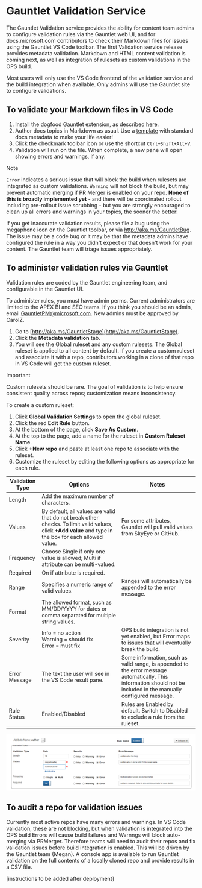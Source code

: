 # Gauntlet Validation Service

The Gauntlet Validation service provides the ability for content team admins to configure validation rules via the Gauntlet web UI, and for docs.microsoft.com contributors to check their Markdown files for issues using the Gauntlet VS Code toolbar. The first Validation service release provides metadata validation. Markdown and HTML content validation is coming next, as well as integration of rulesets as custom validations in the OPS build.

Most users will only use the VS Code frontend of the validation service and the build integration when available. Only admins will use the Gauntlet site to configure validations.

## To validate your Markdown files in VS Code

1. Install the dogfood Gauntlet extension, as described [here](/gauntlet-dogfood.md#gauntlet-vs-code-extension-and-services-dogfood).
2. Author docs topics in Markdown as usual. Use a [template](/gauntlet-templates.md#how-to-create-a-new-instance-of-a-template-in-vs-code-) with standard docs metadata to make your life easier!
3. Click the checkmark toolbar icon or use the shortcut `Ctrl+Shift+Alt+V`.
4. Validation will run on the file. When complete, a new pane will open showing errors and warnings, if any.

> [!NOTE]
> `Error` indicates a serious issue that will block the build when rulesets are integrated as custom validations. `Warning` will not block the build, but may prevent automatic merging if PR Merger is enabled on your repo. **None of this is broadly implemented yet** - and there will be coordinated rollout including pre-rollout issue scrubbing - but you are strongly encouraged to clean up all errors and warnings in your topics, the sooner the better!

If you get inaccurate validation results, please file a bug using the megaphone icon on the Gauntlet toolbar, or via http://aka.ms/GauntletBug. The issue may be a code bug or it may be that the metadata admins have configured the rule in a way you didn't expect or that doesn't work for your content. The Gauntlet team will triage issues appropriately.

## To administer validation rules via Gauntlet

Validation rules are coded by the Gauntlet engineering team, and configurable in the Gauntlet UI. 

To administer rules, you must have admin perms. Current administrators are limited to the APEX BI and SEO teams. If you think you should be an admin, email GauntletPM@microsoft.com. New admins must be approved by CarolZ.

1. Go to [http://aka.ms/GauntletStage](http://aka.ms/GauntletStage).
2. Click the **Metadata validation** tab.
3. You will see the Global ruleset and any custom rulesets. The Global ruleset is applied to all content by default. If you create a custom ruleset and associate it with a repo, contributors working in a clone of that repo in VS Code will get the custom ruleset.

> [!IMPORTANT]
> Custom rulesets should be rare. The goal of validation is to help ensure consistent quality across repos; customization means inconsistency.

To create a custom ruleset:

1. Click **Global Validation Settings** to open the global ruleset.
2. Click the red **Edit Rule** button.
3. At the bottom of the page, click **Save As Custom**.
4. At the top to the page, add a name for the ruleset in **Custom Ruleset Name**.
5. Click **+New repo** and paste at least one repo to associate with the ruleset.
6. Customize the ruleset by editing the following options as appropriate for each rule.

|Validation Type  |Options  |Notes  |
|---------|---------|---------|
|Length     |Add the maximum number of characters.|         |
|Values     |By default, all values are valid that do not break other checks. To limit valid values, click **+Add value** and type in the box for each allowed value.  |For some attributes, Gauntlet will pull valid values from SkyEye or GitHub.    |
|Frequency |Choose Single if only one value is allowed; Multi if attribute can be multi-valued.  |         |
|Required  |On if attribute is required.         |         |
|Range     |Specifies a numeric range of valid values.  |Ranges will automatically be appended to the error message.  |
|Format     |The allowed format, such as MM/DD/YYYY for dates or comma separated for multiple string values.          |         |
|Severity|Info = no action<br>Warning = should fix<br>Error = must fix |OPS build integration is not yet enabled, but Error maps to issues that will eventually break the build.    |
|Error Message |The text the user will see in the VS Code result pane.   |Some information, such as valid range, is appended to the error message automatically. This information should not be included in the manually configured message.  |
|Rule Status|Enabled/Disabled|Rules are Enabled by default. Switch to Disabled to exclude a rule from the ruleset.|

![sample-custom-rule](media/sample-custom-rule.png)

## To audit a repo for validation issues

Currently most active repos have many errors and warnings. In VS Code validation, these are not blocking, but when validation is integrated into the OPS build Errors will cause build failures and Warnngs will block auto-merging via PRMerger. Therefore teams will need to audit their repos and fix validation issues before build integration is enabled. This will be driven by the Gauntlet team (Megan). A console app is available to run Gauntlet validation on the full contents of a locally cloned repo and provide results in a CSV file.

[instructions to be added after deployment]